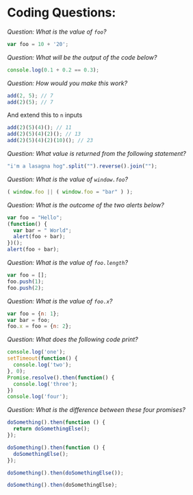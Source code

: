 # Coding Questions:

*Question: What is the value of `foo`?*
```javascript
var foo = 10 + '20';
```

*Question: What will be the output of the code below?*
```javascript
console.log(0.1 + 0.2 == 0.3);
```

*Question: How would you make this work?*
```javascript
add(2, 5); // 7
add(2)(5); // 7
```
And extend this to `n` inputs
```javascript
add(2)(5)(4)(); // 11
add(2)(5)(4)(2)(); // 13
add(2)(5)(4)(2)(10)(); // 23
```

*Question: What value is returned from the following statement?*
```javascript
"i'm a lasagna hog".split("").reverse().join("");
```

*Question: What is the value of `window.foo`?*
```javascript
( window.foo || ( window.foo = "bar" ) );
```

*Question: What is the outcome of the two alerts below?*
```javascript
var foo = "Hello";
(function() {
  var bar = " World";
  alert(foo + bar);
})();
alert(foo + bar);
```

*Question: What is the value of `foo.length`?*
```javascript
var foo = [];
foo.push(1);
foo.push(2);
```

*Question: What is the value of `foo.x`?*
```javascript
var foo = {n: 1};
var bar = foo;
foo.x = foo = {n: 2};
```

*Question: What does the following code print?*
```javascript
console.log('one');
setTimeout(function() {
  console.log('two');
}, 0);
Promise.resolve().then(function() {
  console.log('three');
})
console.log('four');
```

*Question: What is the difference between these four promises?*
```javascript
doSomething().then(function () {
  return doSomethingElse();
});

doSomething().then(function () {
  doSomethingElse();
});

doSomething().then(doSomethingElse());

doSomething().then(doSomethingElse);
```

